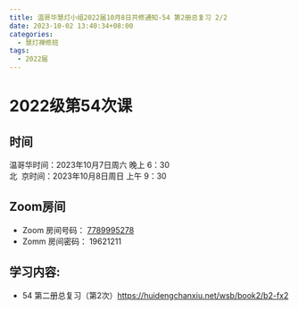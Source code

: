 ```yaml
---
title: 温哥华慧灯小组2022届10月8日共修通知-54 第2册总复习 2/2
date: 2023-10-02 13:40:34+08:00
categories:
  - 慧灯禅修班
tags:
  - 2022届
---
```

# 2022级第54次课

## 时间

温哥华时间：2023年10月7日周六 晚上 6：30  
北  京时间：2023年10月8日周日 上午 9：30

## Zoom房间

- Zoom 房间号码： [7789995278](https://us02web.zoom.us/j/7789995278?pwd=VjZmbWJFY2k2K0E5RVB2cTNIQmhqUT09)
- Zomm 房间密码： 19621211

## 学习内容:

- 54 第二册总复习（第2次）<https://huidengchanxiu.net/wsb/book2/b2-fx2>